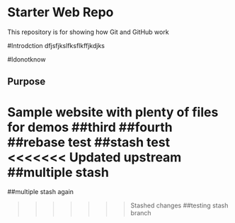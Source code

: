 # Starter Web Repo

This repository is for showing how Git and GitHub work

#Introdction
dfjsfjkslfksflkffjkdjks

#Idonotknow

## Purpose

Sample website with plenty of files for demos
##third
##fourth
##rebase test
##stash test
<<<<<<< Updated upstream
##multiple stash
=======
##multiple stash again
>>>>>>> Stashed changes
##testing stash branch

